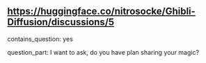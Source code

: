 ## https://huggingface.co/nitrosocke/Ghibli-Diffusion/discussions/5

contains_question: yes

question_part: I want to ask, do you have plan sharing your magic? 